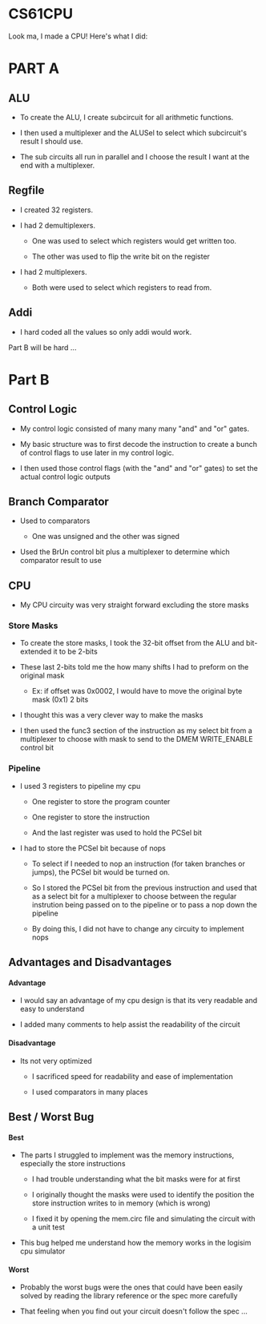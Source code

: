 # CS61CPU

Look ma, I made a CPU! Here's what I did:

# PART A

## ALU

- To create the ALU, I create subcircuit for all arithmetic functions.

- I then used a multiplexer and the ALUSel to select which subcircuit's
  result I should use.

- The sub circuits all run in parallel and I choose the result I
  want at the end with a multiplexer.

## Regfile

- I created 32 registers.  

- I had 2 demultiplexers.  

	- One was used to select which registers would get written too.

	- The other was used to flip the write bit on the register

- I had 2 multiplexers.

	 - Both were used to select which registers to read from.

## Addi

- I hard coded all the values so only addi would work.

Part B will be hard ...

# Part B

## Control Logic

- My control logic consisted of many many many "and" and "or" gates.

- My basic structure was to first decode the instruction to create a bunch of
  control flags to use later in my control logic.

- I then used those control flags (with the "and" and "or" gates) to set the actual
  control logic outputs

## Branch Comparator

- Used to comparators

    - One was unsigned and the other was signed

- Used the BrUn control bit plus a multiplexer to determine which comparator result to use

## CPU

- My CPU circuity was very straight forward excluding the store masks

### Store Masks

- To create the store masks, I took the 32-bit offset from the ALU and bit-extended it to be 2-bits

- These last 2-bits told me the how many shifts I had to preform on the original mask

    - Ex: if offset was 0x0002, I would have to move the original byte mask (0x1) 2 bits

- I thought this was a very clever way to make the masks

- I then used the func3 section of the instruction as my select bit from a 
  multiplexer to choose with mask to send to the DMEM WRITE_ENABLE control bit

### Pipeline

- I used 3 registers to pipeline my cpu

    - One register to store the program counter
    
    - One register to store the instruction

    - And the last register was used to hold the PCSel bit

- I had to store the PCSel bit because of nops

    - To select if I needed to nop an instruction (for taken branches or jumps), the PCSel bit
      would be turned on.

    - So I stored the PCSel bit from the previous instruction and used that as a select bit for a multiplexer
      to choose between the regular instrution being passed on to the pipeline or to pass a nop down the pipeline

    - By doing this, I did not have to change any circuity to implement nops


## Advantages and Disadvantages

#### Advantage

- I would say an advantage of my cpu design is that its very readable and easy to
  understand

- I added many comments to help assist the readability of the circuit

#### Disadvantage

- Its not very optimized
	
	- I sacrificed speed for readability and ease of implementation
	
	- I used comparators in many places

## Best / Worst Bug

#### Best

- The parts I struggled to implement was the memory instructions, especially the
store instructions
	 - I had trouble understanding what the bit masks were for at first

	 - I originally thought the masks were used to identify the position the store instruction
	  writes to in memory (which is wrong)

	 - I fixed it by opening the mem.circ file and simulating the circuit with a unit test

- This bug helped me understand how the memory works in the logisim cpu simulator 

#### Worst

- Probably the worst bugs were the ones that could have been
  easily solved by reading the library reference or the spec
  more carefully

- That feeling when you find out your circuit doesn't follow the spec ...
